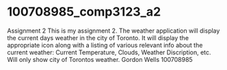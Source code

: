 # 100708985_comp3123_a2
Assignment 2 
This is my assignment 2. The weather application will display the current days weather in the city of Toronto. 
It will display the appropriate icon along with a listing of various relevant info about the current weather: Current Temperature, Clouds, 
Weather Discription, etc. Will only show city of Torontos weather.
Gordon Wells
100708985
